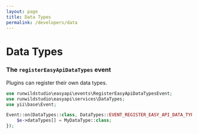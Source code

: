 ```yaml
---
layout: page
title: Data Types
permalink: /developers/data
---
```


# Data Types

### The `registerEasyApiDataTypes` event
Plugins can register their own data types.

```php
use runwildstudio\easyapi\events\RegisterEasyApiDataTypesEvent;
use runwildstudio\easyapi\services\DataTypes;
use yii\base\Event;

Event::on(DataTypes::class, DataTypes::EVENT_REGISTER_EASY_API_DATA_TYPES, function(RegisterEasyApiDataTypesEvent $e) {
    $e->dataTypes[] = MyDataType::class;
});
```
